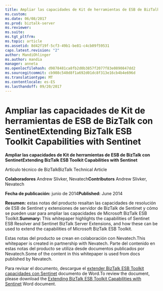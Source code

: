 ```yaml
---
title: Ampliar las capacidades de Kit de herramientas de ESB de BizTalk con Sentinet | Documentos de Microsoft
ms.custom: 
ms.date: 06/08/2017
ms.prod: biztalk-server
ms.reviewer: 
ms.suite: 
ms.tgt_pltfrm: 
ms.topic: article
ms.assetid: 8d42f19f-5cf3-49b1-be81-c4cb09f59531
caps.latest.revision: "2"
author: MandiOhlinger
ms.author: mandia
manager: anneta
ms.openlocfilehash: d9878481ca8fb2d0b3857f2077f83e0890847dd2
ms.sourcegitcommit: cb908c540d8f1a692d01dc8f313e16cb4b4e696d
ms.translationtype: MT
ms.contentlocale: es-ES
ms.lasthandoff: 09/20/2017
---
```

# <a name="extending-biztalk-esb-toolkit-capabilities-with-sentinet"></a><span data-ttu-id="93c14-102">Ampliar las capacidades de Kit de herramientas de ESB de BizTalk con Sentinet</span><span class="sxs-lookup"><span data-stu-id="93c14-102">Extending BizTalk ESB Toolkit Capabilities with Sentinet</span></span>
<span data-ttu-id="93c14-103">**Ampliar las capacidades de Kit de herramientas de ESB de BizTalk con Sentinet**</span><span class="sxs-lookup"><span data-stu-id="93c14-103">**Extending BizTalk ESB Toolkit Capabilities with Sentinet**</span></span>  
  
 <span data-ttu-id="93c14-104">Artículo técnico de BizTalk</span><span class="sxs-lookup"><span data-stu-id="93c14-104">BizTalk Technical Article</span></span>  
  
 <span data-ttu-id="93c14-105">**Colaboradores** Andrew Slivker, Nevatech</span><span class="sxs-lookup"><span data-stu-id="93c14-105">**Contributors** Andrew Slivker, Nevatech</span></span>  
  
 <span data-ttu-id="93c14-106">**Fecha de publicación:** junio de 2014</span><span class="sxs-lookup"><span data-stu-id="93c14-106">**Published:** June 2014</span></span>  
  
 <span data-ttu-id="93c14-107">**Resumen:** estas notas del producto resaltan las capacidades de resolución de ESB de Sentinet y extensiones de servidor de BizTalk de Sentinet y cómo se pueden usar para ampliar las capacidades de Microsoft BizTalk ESB Toolkit.</span><span class="sxs-lookup"><span data-stu-id="93c14-107">**Summary:** This whitepaper highlights the capabilities of Sentinet ESB Resolver and Sentinet BizTalk Server Extensions, and how these can be used to extend the capabilities of Microsoft BizTalk ESB Toolkit.</span></span>  
  
 <span data-ttu-id="93c14-108">Estas notas del producto se crean en colaboración con Nevatech.</span><span class="sxs-lookup"><span data-stu-id="93c14-108">This whitepaper is created in partnership with Nevatech.</span></span> <span data-ttu-id="93c14-109">Parte del contenido en estas notas del producto se utiliza desde documentos publicados por Nevatech.</span><span class="sxs-lookup"><span data-stu-id="93c14-109">Some of the content in this whitepaper is used from docs published by Nevatech.</span></span>  
  
 <span data-ttu-id="93c14-110">Para revisar el documento, descargue el [extender BizTalk ESB Toolkit capacidades con Sentinet](http://download.microsoft.com/download/6/D/E/6DEE8EE9-0F26-4991-8FE5-B0E5239C0980/BizTalkESBSentinent.docx) documento de Word.</span><span class="sxs-lookup"><span data-stu-id="93c14-110">To review the document, please download the [Extending BizTalk ESB Toolkit Capabilities with Sentinet](http://download.microsoft.com/download/6/D/E/6DEE8EE9-0F26-4991-8FE5-B0E5239C0980/BizTalkESBSentinent.docx) Word document.</span></span>